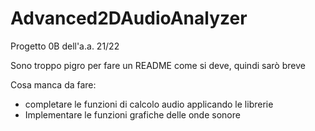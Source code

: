 # Advanced2DAudioAnalyzer
Progetto 0B dell'a.a. 21/22


Sono troppo pigro per fare un README come si deve, quindi sarò breve

Cosa manca da fare:

- completare le funzioni di calcolo audio applicando le librerie
- Implementare le funzioni grafiche delle onde sonore
